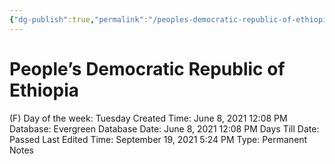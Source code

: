 ```yaml
---
{"dg-publish":true,"permalink":"/peoples-democratic-republic-of-ethiopia/"}
---
```


# People’s Democratic Republic of Ethiopia

(F) Day of the week: Tuesday
Created Time: June 8, 2021 12:08 PM
Database: Evergreen Database
Date: June 8, 2021 12:08 PM
Days Till Date: Passed
Last Edited Time: September 19, 2021 5:24 PM
Type: Permanent Notes